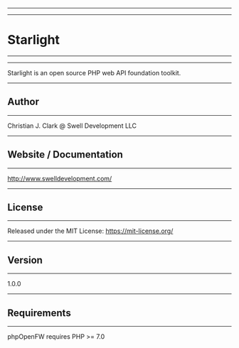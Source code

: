 -----------------------------------------------------------------------------------------------------------
-----------------------------------------------------------------------------------------------------------
# Starlight
-----------------------------------------------------------------------------------------------------------
-----------------------------------------------------------------------------------------------------------
Starlight is an open source PHP web API foundation toolkit.

-----------------------------------------------------------------------------------------------------------
## Author
-----------------------------------------------------------------------------------------------------------
Christian J. Clark @ Swell Development LLC

-----------------------------------------------------------------------------------------------------------
## Website / Documentation
-----------------------------------------------------------------------------------------------------------
http://www.swelldevelopment.com/

-----------------------------------------------------------------------------------------------------------
## License
-----------------------------------------------------------------------------------------------------------
Released under the MIT License: https://mit-license.org/

-----------------------------------------------------------------------------------------------------------
## Version
-----------------------------------------------------------------------------------------------------------
1.0.0

-----------------------------------------------------------------------------------------------------------
## Requirements
-----------------------------------------------------------------------------------------------------------
phpOpenFW requires PHP >= 7.0

